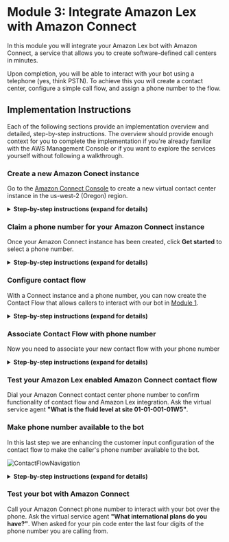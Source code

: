 # Module 3: Integrate Amazon Lex with Amazon Connect
In this module you will integrate your Amazon Lex bot with Amazon Connect, a service that allows you to create software-defined call centers in minutes.

Upon completion, you will be able to interact with your bot using a telephone (yes, think PSTN).
To achieve this you will create a contact center, configure a simple call flow, and assign a phone number to the flow.

## Implementation Instructions

Each of the following sections provide an implementation overview and detailed, step-by-step instructions. The overview should provide enough context for you to complete the implementation if you're already familiar with the AWS Management Console or if you want to explore the services yourself without following a walkthrough.

### Create a new Amazon Conect instance
Go to the [Amazon Connect Console](https://console.aws.amazon.com/connect/home?region=us-west-2) to create a new virtual contact center instance in the us-west-2 (Oregon) region.

<details>
<summary><strong>Step-by-step instructions (expand for details)</strong></summary><p>

1. From the AWS Management Console, choose **Services** then select **Amazon Connect** under Contact Center and then **Get started**.  If you already been using Connect, then choose **Add an instance**.

1. In **Step 1: Identity management**, select **Store users within Amazon Connect** and provide a domain name (e.g. `{FirstName}` to complete the **Access URL** and click **Next step**

	> The domain name used in your contact center URL needs to be globally unique and cannot be changed.
	Alternatively, Amazon Connect can use an existing [AWS Directory Services](https://aws.amazon.com/directoryservice) directory.

1. In **Step 2: Administrator**, **Skip this** and continue with **Next step**

1. In **Step 3: Telephony options**, select **I want to handle incoming calls with Amazon Connect** and **I want to make outbound calls with Amazon Connect**

1. In **Step 4: Data storage**, accept the defaults

1. In **Step 5: Review and create**, review your settings and then select **Create Instance**

1. It will take a few minutes to setup Amazon Connect.  Just when you are thinking of going for a coffee, it will tell you **Success!**.
</p></details>

### Claim a phone number for your Amazon Connect instance
Once your Amazon Connect instance has been created, click **Get started** to select a phone number.
<details>
<summary><strong>Step-by-step instructions (expand for details)</strong></summary><p>

1. Select **Get started** to open the Amazon Connect Contact Center Manager (CCM) welcome screen.  When prompted, you want to allow the browser to access your microphone.  This will allow you to answer calls from your browser.

1. Select **Let's go** to claim a phone number

1. Select **Canada+1**, **Direct Dial**, and choose a phone number from the numbers provided.  Click **Next**.
    > If you are concerned about the Area Code location, you can check its geography from the following wikipedia link: https://en.wikipedia.org/wiki/List_of_North_American_Numbering_Plan_area_codes#Canada

1. You can now make a test call and get the default Connect experience.  Dial the phone number you selected in step 3 (displayed on screen) from another phone (e.g. your mobile phone).  Once connected, choose **1** from the voice menu to connect with an agent; the Amazon Connect Contract Control Panel (the current page) will then prompt you to answer the call.
	> It may take a few minutes before the claimed phone number is active.

1. Choose **Continue** to get to the Amazon Connect Contact Center Manager App (CCM).  Feel free to click around to see what is available.
    * On the screen, you will see the **Configuration Guide** that will step you through the configuration of your call center.  You can **Hide the guide** in the upper right corner.
    * Once you **Hide the guide** (in the upper right corner), you will see some basic analytics.  You should have a summary of the test calls that you made.
    * You can **configure** the appearance of your dashboard using the button on the upper right side.  Be sure you **Save** after you make your changes.
    * on the left hand side, you will see a series of icons.  This is where you access the details of Connect.  You can hover the mouse over each icon and then click on the fly-out menu.
   	> If you accepted a call, you can search for it through the Contact Search option.  Navigate with the left-hand menu and select Metrics and Quality (second icon) > Contact Search.  You can then search for your call.
</p></details>

### Configure contact flow
With a Connect instance and a phone number, you can now create the Contact Flow that allows callers to interact with our bot in [Module  1](../01_LexBotInformational).

<details>
<summary><strong>Step-by-step instructions (expand for details)</strong></summary><p>

1. For this next portion, you want to return to the AWS Management Console and select services **Amazon Connect**.  You should see your newly created instance on the Amazon Connect Console.

1. In the Amazon Connect Console, select your instance, then in the options menu, choose **Contact Flows**.  Scroll down until you see the `Amazon Lex` category.  Select your region and then select the Bot that you created in Module 1.

1. Make sure you click **+Add Lex Bot**.  After a few seconds, you will see the `Chatbot` appear in the list of Lex bots.  You are now ready to integrate this chatbot with Connect.

	<img src="images/allow_connect_integration.png" alt="Allow Connect to interact with the bot"/>

1. We will now return to the Connect Contact Center Manager (CCM) screen.  If you have closed the tab, you will need to re-connect by clicking on **Overview** and then **Login as administrator**.

1. Once in the Connect Contact Center Manager (CCM), use the navigation pane on the left hand side to select **Routing**(third icon) and then **Contact flows**.  The page will list all the pre-configured flows that are available to you.  You can ignore most of them and move on to the next step.

	![ContactFlowNavigation](images/contact_flows_navigation.png)

1. In the top right corner select **Create contact flow** to open the contact flow editor.  There are two buttons, one labelled **Create contact flow** and one with an **arrow**.  Just click on the first button.

1. Name your contact flow `FieldServiceChatbot`

1. Expand the **Interact** group of blocks and drag and drop the **Get customer input** block onto the grid

	![ContactFlowNavigation](images/contact_flows_customer_input.png)

1. Collapse **Interact** and expand the **Terminate / Transfer** group of blocks and drag and drop the **Disconnect / Hang up** block onto the grid

	![ContactFlowNavigation](images/contact_flows_terminate.png)

1. Wire up the three building blocks as shown in the image below.  You click on the white-circle and drag to the connection point in the next block.

	![ContactFlowWiring](images/contact_flow_wiring.png)

1. Double click on the **Get customer input** block to access its configuration

	1. Select the **Text to speech (Ad hoc)** input type and use this welcome message:  `This is the Energy Co. field service line. How can I help you today?`

	1. Keep the default 'Interpret as: Text'

	1. Scroll down and select the **Amazon Lex** tab

	1. Click in the drop-down box and wait for your list of chat-bots to populate.  Select `WellsiteBot`.

	1. You can now select your alias, such as `dev`

	1. Ignore the other options and Click **Save**

		<img src="images/get_customer_input.png" alt="Get customer input configuration" width="50%" />

1. Click on the **down arrow** (![DownArrow](images/down.png)) next to the Save button at the top right and select **Save & Publish**

1. Wait for the contact flow to be published successfully
</p>

</details>


### Associate Contact Flow with phone number
Now you need to associate your new contact flow with your phone number
<details>
<summary><strong>Step-by-step instructions (expand for details)</strong></summary><p>

1. Select **Routing** (third icon) and **Phone Numbers** on the left hand Amazon Connect navigation pane

1. Click on the number to edit the contact flow

1. Update the description 'Contact flow for customer service chatbot'.

1. In the **Contact flow/IVR** field, search and select the `FieldServiceChatbot` contact flow.

1. Select **Save** to confirm the contact flow association
</p></details>

### Test your Amazon Lex enabled Amazon Connect contact flow
Dial your Amazon Connect contact center phone number to confirm functionality of contact flow and Amazon Lex integration. Ask the virtual service agent **"What is the fluid level at site 01-01-001-01W5"**.

### Make phone number available to the bot
In this last step we are enhancing the customer input configuration of the contact flow to make the caller's phone number available to the bot.

 ![ContactFlowNavigation](images/set_session_attributes.png)

<details>
<summary><strong>Step-by-step instructions (expand for details)</strong></summary><p>

1. Re-open the CCM app; within the [Amazon Connect console](https://console.aws.amazon.com/connect/home?region=us-west-2) select **Overview** and **Login as administrator**

1. On the left hand navigation select **Routing** (third icon) - **Contact flows**

	![ContactFlowNavigation](images/contact_flows_navigation.png)

1. Click the `FieldServiceChatbot` flow to open the flow

1. Click the **Get customer input** block to access its configuration

1. Scroll to the bottom and under **Session attributes** click **Add an attribute**

1. Select **Use attribute** and enter the following

    1. Destination Key:  `IncomingNumber`
	1. Type: **System**
	1. Attribute: **Customer Number**

1. Click **Add another attribute**

1. Select **Use text** and enter the following

    1. Destination Key: `Source`
	1. Value: `AmazonConnect`

1. Select **Save**

1. Click on the **down arrow** (![DownArrow](images/down.png)) next to the save button and select **Save & Publish**

1. Confirm publishing of the workflow in selecting the **Save & publish** button
 	![ContactFlowNavigation](images/publish_confirmation.png)
</details>

### Test your bot with Amazon Connect
Call your Amazon Connect phone number to interact with your bot over the phone.  Ask the virtual service agent **"What international plans do you have?"**. When asked for your pin code enter the last four digits of the phone number you are calling from.

